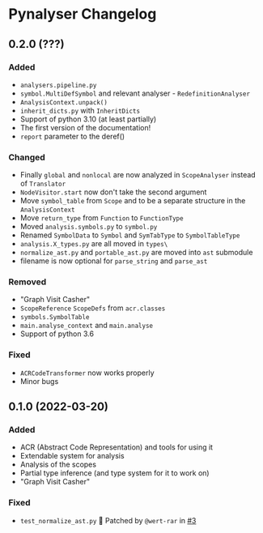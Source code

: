 # Pynalyser Changelog

## 0.2.0 (???)

### Added
- `analysers.pipeline.py`
- `symbol.MultiDefSymbol` and relevant analyser - `RedefinitionAnalyser`
- `AnalysisContext.unpack()`
- `inherit_dicts.py` with `InheritDicts`
- Support of python 3.10 (at least partially)
- The first version of the documentation!
- `report` parameter to the deref()

### Changed
- Finally `global` and `nonlocal` are now analyzed in `ScopeAnalyser` instead of `Translator`
- `NodeVisitor.start` now don't take the second argument
- Move `symbol_table` from `Scope` and to be a separate structure in the `AnalysisContext`
- Move `return_type` from `Function` to `FunctionType`
- Moved `analysis.symbols.py` to `symbol.py`
- Renamed `SymbolData` to `Symbol` and `SymTabType` to `SymbolTableType`
- `analysis.X_types.py` are all moved in `types\`
- `normalize_ast.py` and `portable_ast.py` are moved into `ast` submodule
- filename is now optional for `parse_string` and `parse_ast`

### Removed
- "Graph Visit Casher"
- `ScopeReference` `ScopeDefs` from `acr.classes`
- `symbols.SymbolTable`
- `main.analyse_context` and `main.analyse`
- Support of python 3.6

### Fixed
- `ACRCodeTransformer` now works properly
- Minor bugs

## 0.1.0 (2022-03-20)
### Added
- ACR (Abstract Code Representation) and tools for using it
- Extendable system for analysis
- Analysis of the scopes
- Partial type inference (and type system for it to work on)
- "Graph Visit Casher"

### Fixed
- `test_normalize_ast.py` 🔼 Patched by `@wert-rar` in [#3](https://github.com/0dminnimda/pynalyser/pull/3)
